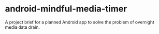 # android-mindful-media-timer
A project brief for a planned Android app to solve the problem of overnight media data drain.
